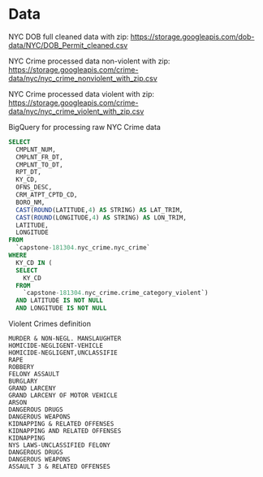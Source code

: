 # Data

NYC DOB full cleaned data with zip: https://storage.googleapis.com/dob-data/NYC/DOB_Permit_cleaned.csv

NYC Crime processed data non-violent with zip: https://storage.googleapis.com/crime-data/nyc/nyc_crime_nonviolent_with_zip.csv

NYC Crime processed data violent with zip: https://storage.googleapis.com/crime-data/nyc/nyc_crime_violent_with_zip.csv


BigQuery for processing raw NYC Crime data
```sql
SELECT
  CMPLNT_NUM,
  CMPLNT_FR_DT,
  CMPLNT_TO_DT,
  RPT_DT,
  KY_CD,
  OFNS_DESC,
  CRM_ATPT_CPTD_CD,
  BORO_NM,
  CAST(ROUND(LATITUDE,4) AS STRING) AS LAT_TRIM,
  CAST(ROUND(LONGITUDE,4) AS STRING) AS LON_TRIM,
  LATITUDE,
  LONGITUDE
FROM
  `capstone-181304.nyc_crime.nyc_crime`
WHERE
  KY_CD IN (
  SELECT
    KY_CD
  FROM
    `capstone-181304.nyc_crime.crime_category_violent`)
  AND LATITUDE IS NOT NULL
  AND LONGITUDE IS NOT NULL
```

Violent Crimes definition
```
MURDER & NON-NEGL. MANSLAUGHTER	 
HOMICIDE-NEGLIGENT-VEHICLE	 
HOMICIDE-NEGLIGENT,UNCLASSIFIE	 
RAPE	 
ROBBERY	 
FELONY ASSAULT	 
BURGLARY	 
GRAND LARCENY	 
GRAND LARCENY OF MOTOR VEHICLE	 
ARSON	 
DANGEROUS DRUGS	 
DANGEROUS WEAPONS	 
KIDNAPPING & RELATED OFFENSES	 
KIDNAPPING AND RELATED OFFENSES	 
KIDNAPPING	 
NYS LAWS-UNCLASSIFIED FELONY	 
DANGEROUS DRUGS	 
DANGEROUS WEAPONS	 
ASSAULT 3 & RELATED OFFENSES
```
